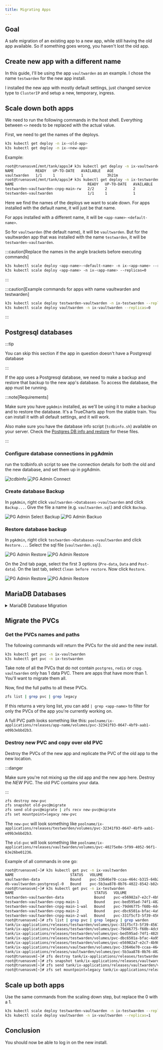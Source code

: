 ```yaml
---
title: Migrating Apps
---
```


## Goal

A safe migration of an existing app to a new app, while still having the old app available. So if something goes wrong, you haven't lost the old app.

## Create new app with a different name

In this guide, I'll be using the app `vaultwarden` as an example. I chose the name `testwarden` for the new app install.

I installed the new app with mostly default settings, just changed service type to `ClusterIP` and setup a new, temporary, ingress.

## Scale down both apps

We need to run the following commands in the host shell. Everything between `<>` needs to be replaced with the actual value.

First, we need to get the names of the deploys.

```bash
k3s kubectl get deploy -n ix-<old-app>
k3s kubectl get deploy -n ix-<new-app>
```

Example:

```bash
root@truenasvm[/mnt/tank/apps]# k3s kubectl get deploy -n ix-vaultwarden
NAME          READY   UP-TO-DATE   AVAILABLE   AGE
vaultwarden   1/1     1            1           3h21m
root@truenasvm[/mnt/tank/apps]# k3s kubectl get deploy -n ix-testwarden
NAME                                  READY   UP-TO-DATE   AVAILABLE   AGE
testwarden-vaultwarden-cnpg-main-rw   2/2     2            2           3h12m
testwarden-vaultwarden                1/1     1            1           3h12m
```

Here we find the names of the deploys we want to scale down. For apps installed with the default name, it will just be that name.

For apps installed with a different name, it will be `<app-name>-<default-name>`.

So for `vaultwarden` (the default name), it will be `vaultwarden`. But for the vaultwarden app that was installed with the name `testwarden`, it will be `testwarden-vaultwarden`.

:::caution[Replace the names in the angle brackets before executing commands]

```bash
k3s kubectl scale deploy <app-name>-<default-name> -n ix-<app-name> --replicas=0
k3s kubectl scale deploy <app-name> -n ix-<app-name> --replicas=0
```

:::

:::caution[Example commands for apps with name vaultwarden and testwarden]

```bash
k3s kubectl scale deploy testwarden-vaultwarden -n ix-testwarden --replicas=0
k3s kubectl scale deploy vaultwarden -n ix-vaultwarden --replicas=0
```

:::

## Postgresql databases

:::tip

You can skip this section if the app in question doesn't have a Postgresql database

:::

If the app uses a Postgresql database, we need to make a backup and restore that backup to the new app's database. To access the database, the app must be running.

:::note[Requirements]

Make sure you have `pgAdmin` installed, as we'll be using it to make a backup and to restore the database. It's a TrueCharts app from the stable train. You can install it with all default settings, and it will work.

Also make sure you have the database info script (`tcdbinfo.sh`) available on your server. Check the [Postgres DB info and restore](/scale/guides/sql-export) for these files.

:::

### Configure database connections in pgAdmin

run the tcdbinfo.sh script to see the connection details for both the old and the new database, and set them up in pgAdmin.

![tcdbinfo](./img/tcdbinfo.png)
![PG Admin Connect](./img/pgadminconnect.png)

### Create database Backup

In `pgAdmin`, right click `vaultwarden->Databases->vaultwarden` and click `Backup...`. Give the file a name (e.g. `vaultwarden.sql`) and click `Backup`.

![PG Admin Select Backup](./img/pgadminbackupselect.png)
![PG Admin Backuo](./img/pgadminbackup.png)

### Restore database backup

In `pgAdmin`, right click `testwarden->Databases->vaultwarden` and click `Restore...`. Select the sql file (`vaultwarden.sql`).

![PG Admin Restore](./img/pgadminrestore.png)
![PG Admin Restore](./img/pgadminrestorepage1.png)

On the 2nd tab page, select the first 3 options (`Pre-data`, `Data` and `Post-data`). On the last tab, select `Clean before restore`. Now click `Restore`.

![PG Admin Restore](./img/pgadminrestorepage2.png)
![PG Admin Restore](./img/pgadminrestorepage3.png)

## MariaDB Databases

<details>
  <summary>MariaDB Database Migration</summary>
  <div>
    <div>View MariaDB export and import instructions</div>
    <br/>
If the app uses a MariaDB database, we need to make a backup and restore that backup to the new app's database.

:::note[Requirements]

Make sure you have `adminer` installed, as we'll be using it to make a backup and to restore the database. It's a TrueCharts app from the stable train. You can install it with all default settings, and it will work.

:::

### Configure database connections in adminer

To get the MariaDB credentials from each install the easiest way (until a script does this) is logging into the main container shell and typing `env`, which pulls down the list of `environment variables` used by the container, including the `database credentials`.

![MariaDB](./img/MariaDBenv1.png)

Repeat the same for the "new" app

![MariaDB2](./img/MariaDBenv2.png)

### Create database Backup

Login to `adminer` using the 4 values highlighted in red above. For most users it'll be `appname-mariadb.ix-appname.svc.cluster.local:3306` or in this case `photoprism-mariadb.ix-photoprism.svc.cluster.local:3306`

![AdminerLogin](./img/Adminer-Login.png)

Click `Export`, choose a compression output (gzip) and press `export`

![AdminerExport](./img/Adminer-Export.png)

### Restore database backup

Now you login to `adminer` with the "new" app

![AdminerLogin2](./img/Adminer-Login2.png)

Click `Import`, then `Choose Files`, upload your backup and then click `Execute`

![AdminerImport](./img/Adminer-Import.png)

  </div>
</details>

## Migrate the PVCs

### Get the PVCs names and paths

The following commands will return the PVCs for the old and the new install.

```bash
k3s kubectl get pvc -n ix-vaultwarden
k3s kubectl get pvc -n ix-testwarden
```

Take note of all the PVCs that do not contain `postgres`, `redis` or `cnpg`. `vaultwarden` only has 1 data PVC. There are apps that have more than 1. You'll want to migrate them all.

Now, find the full paths to all these PVCs.

```bash
zfs list | grep pvc | grep legacy
```

If this returns a very long list, you can add `| grep <app-name>` to filter for only the PVCs of the app you're currently working on.

A full PVC path looks something like this: `poolname/ix-applications/releases/app-name/volumes/pvc-32341f93-0647-4bf9-aab1-e09b3ebbd2b3`.

### Destroy new PVC and copy over old PVC

Destroy the PVCs of the new app and replicate the PVC of the old app to the new location.

:::danger

Make sure you're not mixing up the old app and the new app here. Destroy the _NEW_ PVC. The old PVC contains your data.

:::

```bash
zfs destroy new-pvc
zfs snapshot old-pvc@migrate
zfs send old-pvc@migrate | zfs recv new-pvc@migrate
zfs set mountpoint=legacy new-pvc
```

The `new-pvc` will look something like `poolname/ix-applications/releases/testwarden/volumes/pvc-32341f93-0647-4bf9-aab1-e09b3ebbd2b3`.

The `old-pvc` will look something like `poolname/ix-applications/releases/vaultwarden/volumes/pvc-40275e0e-5f99-4052-96f1-63e26be01236`.

Example of all commands in one go:

```bash
root@truenasvm[~]# k3s kubectl get pvc -n ix-vaultwarden
NAME                          STATUS   VOLUME                                     CAPACITY   ACCESS MODES   STORAGECLASS                   AGE
vaultwarden-data              Bound    pvc-33646e70-ccaa-464c-b315-64b24fcd9e83   256Gi      RWO            ix-storage-class-vaultwarden   4h27m
db-vaultwarden-postgresql-0   Bound    pvc-5b3aa878-0b76-4022-8542-b82cd3fdcf71   999Gi      RWO            ix-storage-class-vaultwarden   4h27m
root@truenasvm[~]# k3s kubectl get pvc -n ix-testwarden
NAME                                     STATUS   VOLUME                                     CAPACITY   ACCESS MODES   STORAGECLASS                  AGE
testwarden-vaultwarden-data              Bound    pvc-e56982a7-e2c7-4b98-b875-5612d92506fd   256Gi      RWO            ix-storage-class-testwarden   4h18m
testwarden-vaultwarden-cnpg-main-1       Bound    pvc-bed595ad-74f1-4828-84c7-764693785630   256Gi      RWO            ix-storage-class-testwarden   4h18m
testwarden-vaultwarden-cnpg-main-1-wal   Bound    pvc-79d46775-f60b-4dc6-99a3-1a63d26cd171   256Gi      RWO            ix-storage-class-testwarden   4h18m
testwarden-vaultwarden-cnpg-main-2       Bound    pvc-dbc6501a-bfac-4a95-81a2-c05c5b28b5ff   256Gi      RWO            ix-storage-class-testwarden   4h18m
testwarden-vaultwarden-cnpg-main-2-wal   Bound    pvc-331f5cf3-5f39-4567-83f7-3700d4f582db   256Gi      RWO            ix-storage-class-testwarden   4h18m
root@truenasvm[~]# zfs list | grep pvc | grep legacy | grep warden
tank/ix-applications/releases/testwarden/volumes/pvc-331f5cf3-5f39-4567-83f7-3700d4f582db    1.10M  25.1G     1.10M  legacy
tank/ix-applications/releases/testwarden/volumes/pvc-79d46775-f60b-4dc6-99a3-1a63d26cd171    4.72M  25.1G     4.72M  legacy
tank/ix-applications/releases/testwarden/volumes/pvc-bed595ad-74f1-4828-84c7-764693785630    8.67M  25.1G     8.67M  legacy
tank/ix-applications/releases/testwarden/volumes/pvc-dbc6501a-bfac-4a95-81a2-c05c5b28b5ff    8.64M  25.1G     8.64M  legacy
tank/ix-applications/releases/testwarden/volumes/pvc-e56982a7-e2c7-4b98-b875-5612d92506fd     112K  25.1G      112K  legacy
tank/ix-applications/releases/vaultwarden/volumes/pvc-33646e70-ccaa-464c-b315-64b24fcd9e83    112K  25.1G      112K  legacy
tank/ix-applications/releases/vaultwarden/volumes/pvc-5b3aa878-0b76-4022-8542-b82cd3fdcf71   12.8M  25.1G     12.8M  legacy
root@truenasvm[~]# zfs destroy tank/ix-applications/releases/testwarden/volumes/pvc-e56982a7-e2c7-4b98-b875-5612d92506fd
root@truenasvm[~]# zfs snapshot tank/ix-applications/releases/vaultwarden/volumes/pvc-33646e70-ccaa-464c-b315-64b24fcd9e83@migrate
root@truenasvm[~]# zfs send tank/ix-applications/releases/vaultwarden/volumes/pvc-33646e70-ccaa-464c-b315-64b24fcd9e83@migrate | zfs recv tank/ix-applications/releases/testwarden/volumes/pvc-e56982a7-e2c7-4b98-b875-5612d92506fd@migrate
root@truenasvm[~]# zfs set mountpoint=legacy tank/ix-applications/releases/testwarden/volumes/pvc-e56982a7-e2c7-4b98-b875-5612d92506fd
```

## Scale up both apps

Use the same commands from the scaling down step, but replace the 0 with a 1.

```bash
k3s kubectl scale deploy testwarden-vaultwarden -n ix-testwarden --replicas=1
k3s kubectl scale deploy vaultwarden -n ix-vaultwarden --replicas=1
```

## Conclusion

You should now be able to log in on the new install.
